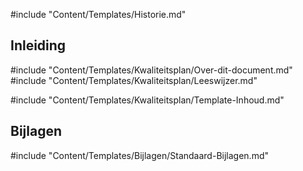 #include "Content/Templates/Historie.md"

## Inleiding

#include "Content/Templates/Kwaliteitsplan/Over-dit-document.md"
#include "Content/Templates/Kwaliteitsplan/Leeswijzer.md"

#include "Content/Templates/Kwaliteitsplan/Template-Inhoud.md"

## Bijlagen

#include "Content/Templates/Bijlagen/Standaard-Bijlagen.md"